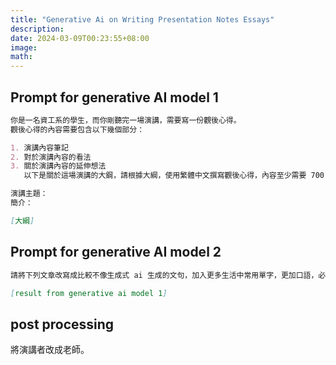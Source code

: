 ```yaml
---
title: "Generative Ai on Writing Presentation Notes Essays"
description:
date: 2024-03-09T00:23:55+08:00
image:
math:
---
```


## Prompt for generative AI model 1

```md
你是一名資工系的學生，而你剛聽完一場演講，需要寫一份觀後心得。
觀後心得的內容需要包含以下幾個部分：

1. 演講內容筆記
2. 對於演講內容的看法
3. 關於演講內容的延伸想法
   以下是關於這場演講的大鋼，請根據大綱，使用繁體中文撰寫觀後心得，內容至少需要 700 字。

演講主題：
簡介：

[大綱]
```

## Prompt for generative AI model 2

```md
請將下列文章改寫成比較不像生成式 ai 生成的文句，加入更多生活中常用單字，更加口語，必須是段落式，不能進行列點：

[result from generative ai model 1]
```

## post processing

將演講者改成老師。
